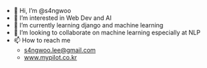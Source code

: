 - 👋 Hi, I’m @s4ngwoo
- 👀 I’m interested in Web Dev and AI
- 🌱 I’m currently learning django and machine learning
- 💞️ I’m looking to collaborate on machine learning especially at NLP
- 📫 How to reach me
  -  s4ngwoo.lee@gmail.com
  -  www.mypilot.co.kr

<!---
s4ngwoo/s4ngwoo is a ✨ special ✨ repository because its `README.md` (this file) appears on your GitHub profile.
You can click the Preview link to take a look at your changes.
--->
